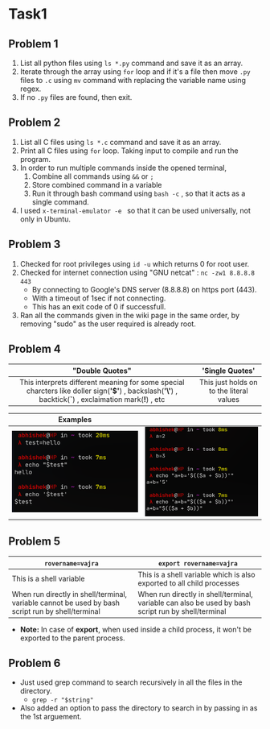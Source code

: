 # Task1

## Problem 1
1. List all python files using  ```ls *.py```  command and save it as an array.
2. Iterate through the array using ```for``` loop and if it's a file then move ```.py``` files to ```.c``` using ```mv``` command with replacing the variable name using regex.
3. If no ```.py``` files are found, then exit.

## Problem 2
1. List all C files using  ```ls *.c```  command and save it as an array.
2. Print all C files using ```for``` loop. Taking input to compile and run the program.
3. In order to run multiple commands inside the opened terminal,
   1. Combine all commands using ```&&``` or ```;```
   2. Store combined command in a variable
   3. Run it through bash command using ```bash -c``` , so that it acts as a single command.
4.  I used ```x-terminal-emulator -e ``` so that it can be used universally, not only in Ubuntu.

## Problem 3
1. Checked for root privileges using ```id -u``` which returns 0 for root user.
2. Checked for internet connection using "GNU netcat" : ```nc -zw1 8.8.8.8 443```
   - By connecting to Google's DNS server (8.8.8.8) on https port (443).
   - With a timeout of 1sec if not connecting.
   - This has an exit code of 0 if successfull.
3. Ran all the commands given in the wiki page in the same order, by removing "sudo" as the user required is already root.

## Problem 4

| **"Double Quotes"** | **'Single Quotes'** |
| :------------------: | :-----------------: |
| This interprets different meaning for some special charcters like doller sign(**'$'**) , backslash(**'\\'**) , backtick(**`**) , exclaimation mark(**!**) , etc | This just holds on to the literal values |

| Examples | |
| --- | --- |
| ![](img/eg1.png) | ![](img/eg2.png) |

## Problem 5

| `rovername=vajra` | `export rovername=vajra` |
| ---| --- |
| This is a shell variable | This is a shell variable which is also exported to all child processes |
| When run directly in shell/terminal, variable cannot be used by bash script run by shell/terminal | When run directly in shell/terminal, variable can also be used by bash script run by shell/terminal |

- **Note:** In case of **export**, when used inside a child process, it won't be exported to the parent process.

## Problem 6
- Just used grep command to search recursively in all the files in the directory.
   - ```grep -r "$string"```
- Also added an option to pass the directory to search in by passing in as the 1st arguement.